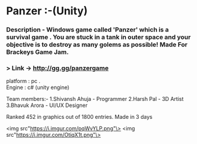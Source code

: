 

# Panzer :-(Unity)

### Description - Windows game called 'Panzer' which is a survival game . You are stuck in a tank in outer space and your objective is to destroy as many golems as possible!  Made For Brackeys Game Jam. 

### > Link -> http://gg.gg/panzergame  


platform : pc .  
Engine : c# (unity engine)

Team members:-
	1.Shivansh Ahuja - Programmer
	2.Harsh Pal - 3D Artist
	3.Bhavuk Arora - UI/UX Designer
  
Ranked 452 in graphics out of 1800 entries. Made in 3 days

<img src"https://i.imgur.com/pqWvYLP.png"\>  <img src"https://i.imgur.com/OtiqX1t.png"\>



